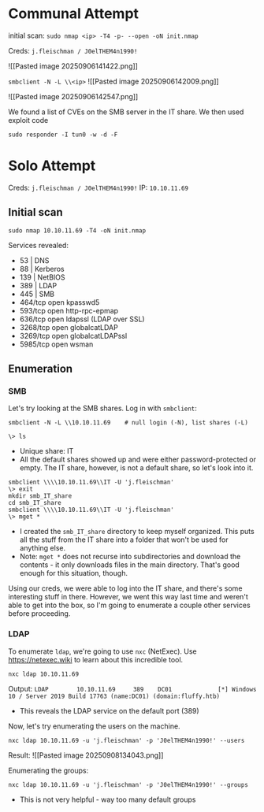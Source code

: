 # Communal Attempt
initial scan: `sudo nmap <ip> -T4 -p- --open -oN init.nmap`

Creds: `j.fleischman / J0elTHEM4n1990!`

![[Pasted image 20250906141422.png]]

`smbclient -N -L \\<ip>`
![[Pasted image 20250906142009.png]]

![[Pasted image 20250906142547.png]]

We found a list of CVEs on the SMB server in the IT share. We then used exploit code 

`sudo responder -I tun0 -w -d -F` 
# Solo Attempt
Creds: `j.fleischman / J0elTHEM4n1990!`
IP: `10.10.11.69`

## Initial scan
```
sudo nmap 10.10.11.69 -T4 -oN init.nmap
```
Services revealed: 
- 53 | DNS
- 88 | Kerberos
- 139 | NetBIOS
- 389 | LDAP
- 445 | SMB
- 464/tcp  open  kpasswd5
- 593/tcp  open  http-rpc-epmap
- 636/tcp  open  ldapssl (LDAP over SSL)
- 3268/tcp open  globalcatLDAP
- 3269/tcp open  globalcatLDAPssl
- 5985/tcp open  wsman
## Enumeration
### SMB
Let's try looking at the SMB shares. Log in with `smbclient`: 
```shell
smbclient -N -L \\10.10.11.69    # null login (-N), list shares (-L)

\> ls
```
- Unique share: IT
- All the default shares showed up and were either password-protected or empty. The IT share, however, is not a default share, so let's look into it. 

```
smbclient \\\\10.10.11.69\\IT -U 'j.fleischman'
\> exit
mkdir smb_IT_share
cd smb_IT_share
smbclient \\\\10.10.11.69\\IT -U 'j.fleischman'
\> mget *
```
- I created the `smb_IT_share` directory to keep myself organized. This puts all the stuff from the IT share into a folder that won't be used for anything else.
- Note: `mget *` does not recurse into subdirectories and download the contents - it only downloads files in the main directory. That's good enough for this situation, though. 

Using our creds, we were able to log into the IT share, and there's some interesting stuff in there. However, we went this way last time and weren't able to get into the box, so I'm going to enumerate a couple other services before proceeding. 
### LDAP
To enumerate `ldap`, we're going to use `nxc` (NetExec). Use https://netexec.wiki to learn about this incredible tool.

```
nxc ldap 10.10.11.69
```

Output: 
`LDAP        10.10.11.69     389    DC01             [*] Windows 10 / Server 2019 Build 17763 (name:DC01) (domain:fluffy.htb)`
- This reveals the LDAP service on the default port (389)

Now, let's try enumerating the users on the machine.
```
nxc ldap 10.10.11.69 -u 'j.fleischman' -p 'J0elTHEM4n1990!' --users
```

Result: 
![[Pasted image 20250908134043.png]]

Enumerating the groups: 
```
nxc ldap 10.10.11.69 -u 'j.fleischman' -p 'J0elTHEM4n1990!' --groups
```
- This is not very helpful - way too many default groups